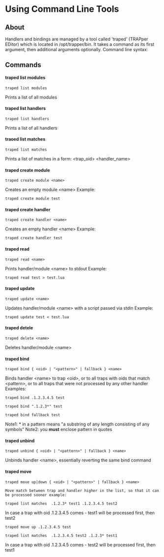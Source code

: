 # Using Command Line Tools

## About

Handlers and bindings are managed by a tool called 'traped' (TRAPper EDitor) which is located in /opt/trapper/bin. It takes a command as its first argument, then additional arguments optionally.
Command line syntax:

## Commands

#### traped list modules

``` {style="margin-left: 90.0px;"}
traped list modules
```

Prints a list of all modules

#### traped list handlers

``` {style="margin-left: 60.0px;"}
traped list handlers
```

Prints a list of all handlers

#### traoed list matches

``` {style="margin-left: 60.0px;"}
traped list matches
```

Prints a list of matches in a form: \<trap\_oid\> \<handler\_name\>

#### traped create module

``` {style="margin-left: 60.0px;"}
traped create module <name>
```

Creates an empty module \<name\>
 Example:

``` {style="margin-left: 60.0px;"}
traped create module test
```

#### traped create handler

``` {style="margin-left: 60.0px;"}
traped create handler <name>
```

Creates an empty handler \<name\>
 Example:

``` {style="margin-left: 60.0px;"}
traped create handler test
```

#### traped read

``` {style="margin-left: 60.0px;"}
traped read <name>
```

Prints handler/module \<name\> to stdout
 Example:

``` {style="margin-left: 60.0px;"}
traped read test > test.lua
```

#### traped update

``` {style="margin-left: 60.0px;"}
traped update <name>
```

Updates handler/module \<name\> with a script passed via stdin
 Example:

``` {style="margin-left: 60.0px;"}
traped update test < test.lua
```

#### traped detele

``` {style="margin-left: 60.0px;"}
traped delete <name>
```

Deletes handler/module \<name\>

#### traped bind

``` {style="margin-left: 60.0px;"}
traped bind { <oid> | "<pattern>" | fallback } <name>
```

Binds handler \<name\> to trap \<oid\>,
 or to all traps with oids that match \<pattern\>, or to all traps that were not processed by any other handler
 Examples:

``` {style="margin-left: 60.0px;"}
traped bind .1.2.3.4.5 test
```

``` {style="margin-left: 60.0px;"}
traped bind ".1.2.3*" test
```

``` {style="margin-left: 60.0px;"}
traped bind fallback test
```

Note1: \* in a pattern means "a substring of any length consisting of any symbols"
Note2: you **must** enclose pattern in quotes

#### traped unbind

``` {style="margin-left: 60.0px;"}
traped unbind { <oid> | "<pattern>" | fallback } <name>
```

Unbinds handler \<name\>, essentially reverting the same bind command

#### traped move

``` {style="margin-left: 60.0px;"}
traped move up|down { <oid> | "<pattern>" | fallback } <name>
```

``` {style="margin-left: 60.0px;"}
Move match between trap and handler higher in the list, so that it can be processed sooner example:
```

``` {style="margin-left: 60.0px;"}
traped list matches  .1.2.3* test1 .1.2.3.4.5 test2
```

In case a trap with oid .1.2.3.4.5 comes - test1 will be processed first, then test2

``` {style="margin-left: 60.0px;"}
traped move up .1.2.3.4.5 test
```

``` {style="margin-left: 60.0px;"}
traped list matches  .1.2.3.4.5 test2 .1.2.3* test1
```

In case a trap with oid .1.2.3.4.5 comes - test2 will be processed first, then test1
